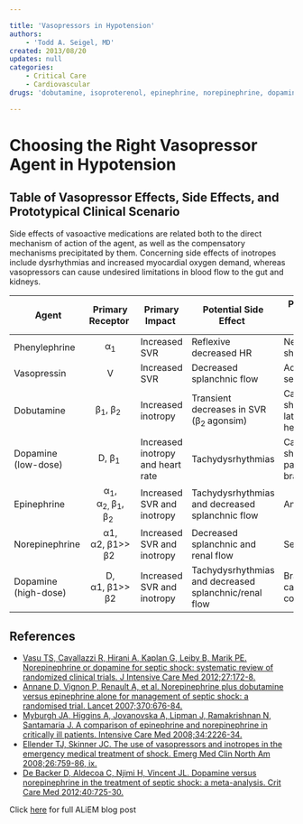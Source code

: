 ```yaml
---

title: 'Vasopressors in Hypotension'
authors:
    - 'Todd A. Seigel, MD'
created: 2013/08/20
updates: null
categories:
    - Critical Care
    - Cardiovascular
drugs: 'dobutamine, isoproterenol, epinephrine, norepinephrine, dopamine'

---
```




# Choosing the Right Vasopressor Agent in Hypotension

## Table of Vasopressor Effects, Side Effects, and Prototypical Clinical Scenario

Side effects of vasoactive medications are related both to the direct mechanism of action of the agent, as well as the compensatory mechanisms precipitated by them. Concerning side effects of inotropes include dysrhythmias and increased myocardial oxygen demand, whereas vasopressors can cause undesired limitations in blood flow to the gut and kidneys.

|  **Agent**               | **Primary Receptor**                 | **Primary Impact**                    | **Potential Side Effect**                                 | **Prototypical Clinical Scenario**                  |
|----------------------|:--------------------------------------------------:|-----------------------------------|-------------------------------------------------------|-------------------------------------------------|
| Phenylephrine        | α<sub>1</sub>                                                                                                       | Increased SVR                     | Reflexive decreased HR                                | Neurogenic shock                                |
| Vasopressin          | V                                                                                                                   | Increased SVR                     | Decreased splanchnic flow                             | Adjunct for septic shock                        |
| Dobutamine           | β<sub>1</sub>, β<sub>2 </sub>                                                                                       | Increased inotropy                | Transient decreases in SVR (β<sub>2 </sub>agonsim)    | Cardiogenic shock from late-stage heart failure |
| Dopamine (low-dose)  | D, β<sub>1</sub>                                                                                                    | Increased inotropy and heart rate | Tachydysrhythmias                                     | Cardiogenic shock, particularly if bradycardic  |
| Epinephrine          | α<sub>1</sub>, α<sub>2, </sub>β<sub>1</sub>, β<sub>2 </sub>                                                         | Increased SVR and inotropy        | Tachydysrhythmias and decreased splanchnic flow       | Anaphylaxis                                     |
| Norepinephrine       | α1, α2, β1&gt;&gt; β2          | Increased SVR and inotropy        | Decreased splanchnic and renal flow                   | Septic shock                                    |
| Dopamine (high-dose) | D, α1, β1&gt;&gt; β2 | Increased SVR and inotropy        | Tachydysrhythmias and decreased splanchnic/renal flow | Bradycardic cardiovascular collapse             |

## References

-   [Vasu TS, Cavallazzi R, Hirani A, Kaplan G, Leiby B, Marik PE. Norepinephrine or dopamine for septic shock: systematic review of randomized clinical trials. J Intensive Care Med 2012;27:172-8.](http://www.ncbi.nlm.nih.gov/pubmed/21436167)
-   [Annane D, Vignon P, Renault A, et al. Norepinephrine plus dobutamine versus epinephrine alone for management of septic shock: a randomised trial. Lancet 2007;370:676-84.](http://www.ncbi.nlm.nih.gov/pubmed/?term=17720019)
-   [Myburgh JA, Higgins A, Jovanovska A, Lipman J, Ramakrishnan N, Santamaria J. A comparison of epinephrine and norepinephrine in critically ill patients. Intensive Care Med 2008;34:2226-34.](http://www.ncbi.nlm.nih.gov/pubmed/18654759)
-   [Ellender TJ, Skinner JC. The use of vasopressors and inotropes in the emergency medical treatment of shock. Emerg Med Clin North Am 2008;26:759-86, ix.](http://www.ncbi.nlm.nih.gov/pubmed/18655944)
-   [De Backer D, Aldecoa C, Njimi H, Vincent JL. Dopamine versus norepinephrine in the treatment of septic shock: a meta-analysis. Crit Care Med 2012;40:725-30.](http://www.ncbi.nlm.nih.gov/pubmed/22036860)

Click [here](https://www.aliem.com/2013/choosing-the-right-vasopressor-agent-in-hypotension/) for full ALiEM blog post
